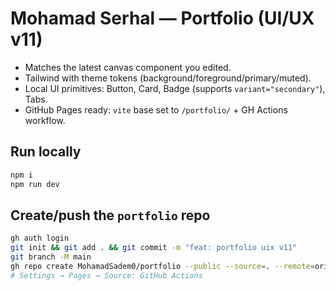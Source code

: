 
# Mohamad Serhal — Portfolio (UI/UX v11)

- Matches the latest canvas component you edited.
- Tailwind with theme tokens (background/foreground/primary/muted).
- Local UI primitives: Button, Card, Badge (supports `variant="secondary"`), Tabs.
- GitHub Pages ready: `vite` base set to `/portfolio/` + GH Actions workflow.

## Run locally
```bash
npm i
npm run dev
```

## Create/push the `portfolio` repo
```bash
gh auth login
git init && git add . && git commit -m "feat: portfolio uix v11"
git branch -M main
gh repo create MohamadSadem0/portfolio --public --source=. --remote=origin --push
# Settings → Pages → Source: GitHub Actions
```
